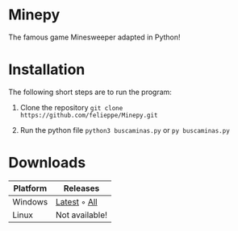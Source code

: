 # Minepy

The famous game Minesweeper adapted in Python!

# Installation
The following short steps are to run the program:
 1. Clone the repository
     `git clone https://github.com/felieppe/Minepy.git`
     
 2. Run the python file
 `python3 buscaminas.py`
 or
 `py buscaminas.py`


# Downloads

Platform | Releases
-------- | ------ 
Windows | [Latest](https://github.com/felieppe/Minepy/releases/latest) ◦ [All](https://github.com/felieppe/Minepy/tags)
Linux | Not available!
